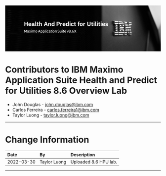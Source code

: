![img](/MkDocs/hpu_8.6/img/hpu_8.6/banner.png)


# Contributors to IBM Maximo Application Suite Health and Predict for Utilities 8.6 Overview Lab

- John Douglas - <john.douglas@ibm.com>
- Carlos Ferreira - <carlos.ferreira1@ibm.com>
- Taylor Luong - <taylor.luong@ibm.com>


---

# Change Information

|Date     |By             | Description                                           |
|:--------|:--------------|:------------------------------------------------------|
|2022-03-30|Taylor Luong| Uploaded 8.6 HPU lab. |
---
